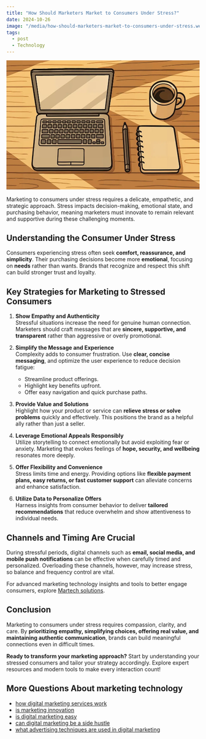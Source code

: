 ```yaml
---
title: "How Should Marketers Market to Consumers Under Stress?"
date: 2024-10-26
image: "/media/how-should-marketers-market-to-consumers-under-stress.webp"
tags:
  - post
  - Technology
---
```


![How Should Marketers Market to Consumers Under Stress?](/media/how-should-marketers-market-to-consumers-under-stress.webp)

Marketing to consumers under stress requires a delicate, empathetic, and strategic approach. Stress impacts decision-making, emotional state, and purchasing behavior, meaning marketers must innovate to remain relevant and supportive during these challenging moments.

## Understanding the Consumer Under Stress

Consumers experiencing stress often seek **comfort, reassurance, and simplicity**. Their purchasing decisions become more **emotional**, focusing on **needs** rather than wants. Brands that recognize and respect this shift can build stronger trust and loyalty.

## Key Strategies for Marketing to Stressed Consumers

1. **Show Empathy and Authenticity**  
   Stressful situations increase the need for genuine human connection. Marketers should craft messages that are **sincere, supportive, and transparent** rather than aggressive or overly promotional.

2. **Simplify the Message and Experience**  
   Complexity adds to consumer frustration. Use **clear, concise messaging**, and optimize the user experience to reduce decision fatigue:
   - Streamline product offerings.
   - Highlight key benefits upfront.
   - Offer easy navigation and quick purchase paths.

3. **Provide Value and Solutions**  
   Highlight how your product or service can **relieve stress or solve problems** quickly and effectively. This positions the brand as a helpful ally rather than just a seller.

4. **Leverage Emotional Appeals Responsibly**  
   Utilize storytelling to connect emotionally but avoid exploiting fear or anxiety. Marketing that evokes feelings of **hope, security, and wellbeing** resonates more deeply.

5. **Offer Flexibility and Convenience**  
   Stress limits time and energy. Providing options like **flexible payment plans, easy returns, or fast customer support** can alleviate concerns and enhance satisfaction.

6. **Utilize Data to Personalize Offers**  
   Harness insights from consumer behavior to deliver **tailored recommendations** that reduce overwhelm and show attentiveness to individual needs.

## Channels and Timing Are Crucial

During stressful periods, digital channels such as **email, social media, and mobile push notifications** can be effective when carefully timed and personalized. Overloading these channels, however, may increase stress, so balance and frequency control are vital.

For advanced marketing technology insights and tools to better engage consumers, explore [Martech solutions](https://marketer.it.com/posts/martech).

## Conclusion

Marketing to consumers under stress requires compassion, clarity, and care. By **prioritizing empathy, simplifying choices, offering real value, and maintaining authentic communication**, brands can build meaningful connections even in difficult times.

**Ready to transform your marketing approach?** Start by understanding your stressed consumers and tailor your strategy accordingly. Explore expert resources and modern tools to make every interaction count!

## More Questions About marketing technology

- [how digital marketing services work](/posts/how-digital-marketing-services-work)
- [is marketing innovation](/posts/is-marketing-innovation)
- [is digital marketing easy](/posts/is-digital-marketing-easy)
- [can digital marketing be a side hustle](/posts/can-digital-marketing-be-a-side-hustle)
- [what advertising techniques are used in digital marketing](/posts/what-advertising-techniques-are-used-in-digital-ma)
